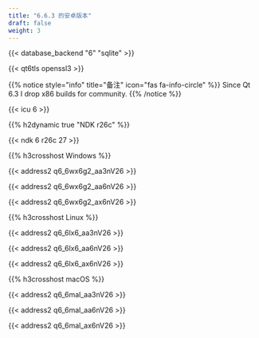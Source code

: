 ```yaml
---
title: "6.6.3 的安卓版本"
draft: false
weight: 3
---
```


{{< database_backend "6" "sqlite" >}}

{{< qt6tls openssl3 >}}

{{% notice style="info" title="备注"  icon="fas fa-info-circle" %}}
Since Qt 6.3 I drop x86 builds for community.
{{% /notice %}}

{{< icu 6 >}}

{{% h2dynamic true "NDK r26c" %}}

{{< ndk 6 r26c 27 >}}

{{% h3crosshost Windows %}}

{{< address2 q6_6wx6g2_aa3nV26 >}}

{{< address2 q6_6wx6g2_aa6nV26 >}}

{{< address2 q6_6wx6g2_ax6nV26 >}}

{{% h3crosshost Linux %}}

{{< address2 q6_6lx6_aa3nV26 >}}

{{< address2 q6_6lx6_aa6nV26 >}}

{{< address2 q6_6lx6_ax6nV26 >}}

{{% h3crosshost macOS %}}

{{< address2 q6_6mal_aa3nV26 >}}

{{< address2 q6_6mal_aa6nV26 >}}

{{< address2 q6_6mal_ax6nV26 >}}
